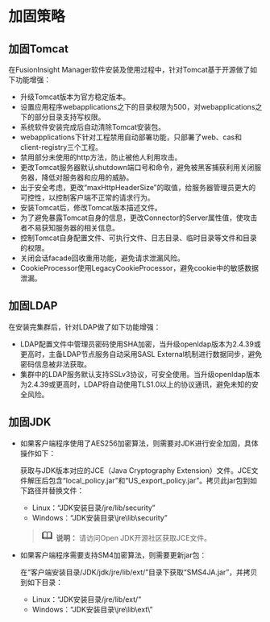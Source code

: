 # 加固策略<a name="admin_guide_000272"></a>

## 加固Tomcat<a name="zh-cn_topic_0263899275_s509ca4e44e6d497084df593bdb4282e1"></a>

在FusionInsight Manager软件安装及使用过程中，针对Tomcat基于开源做了如下功能增强：

-   升级Tomcat版本为官方稳定版本。
-   设置应用程序webapplications之下的目录权限为500，对webapplications之下的部分目录支持写权限。
-   系统软件安装完成后自动清除Tomcat安装包。
-   webapplications下针对工程禁用自动部署功能，只部署了web、cas和client-registry三个工程。
-   禁用部分未使用的http方法，防止被他人利用攻击。
-   更改Tomcat服务器默认shutdown端口号和命令，避免被黑客捕获利用关闭服务器，降低对服务器和应用的威胁。
-   出于安全考虑，更改“maxHttpHeaderSize”的取值，给服务器管理员更大的可控性，以控制客户端不正常的请求行为。
-   安装Tomcat后，修改Tomcat版本描述文件。
-   为了避免暴露Tomcat自身的信息，更改Connector的Server属性值，使攻击者不易获知服务器的相关信息。
-   控制Tomcat自身配置文件、可执行文件、日志目录、临时目录等文件和目录的权限。
-   关闭会话facade回收重用功能，避免请求泄漏风险。
-   CookieProcessor使用LegacyCookieProcessor，避免cookie中的敏感数据泄漏。

## 加固LDAP<a name="zh-cn_topic_0263899275_s9e655cd471c0471aa6d81f53fafcf3e1"></a>

在安装完集群后，针对LDAP做了如下功能增强：

-   LDAP配置文件中管理员密码使用SHA加密，当升级openldap版本为2.4.39或更高时，主备LDAP节点服务自动采用SASL External机制进行数据同步，避免密码信息被非法获取。
-   集群中的LDAP服务默认支持SSLv3协议，可安全使用。当升级openldap版本为2.4.39或更高时，LDAP将自动使用TLS1.0以上的协议通讯，避免未知的安全风险。

## 加固JDK<a name="zh-cn_topic_0263899275_sdcb00b4084b144a8857f2cbd4256c116"></a>

-   如果客户端程序使用了AES256加密算法，则需要对JDK进行安全加固，具体操作如下：

    获取与JDK版本对应的JCE（Java Cryptography Extension）文件。JCE文件解压后包含“local\_policy.jar”和“US\_export\_policy.jar”。拷贝此jar包到如下路径并替换文件：

    -   Linux：“JDK安装目录/jre/lib/security”
    -   Windows：“JDK安装目录\\jre\\lib\\security”

    >![](public_sys-resources/icon-note.gif) **说明：** 
    >请访问Open JDK开源社区获取JCE文件。

-   如果客户端程序需要支持SM4加密算法，则需要更新jar包：

    在“客户端安装目录/JDK/jdk/jre/lib/ext/”目录下获取“SMS4JA.jar”，并拷贝到如下目录：

    -   Linux：“JDK安装目录/jre/lib/ext/”
    -   Windows：“JDK安装目录\\jre\\lib\\ext\\”



